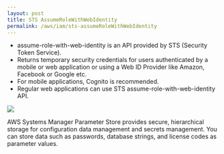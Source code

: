 ```yaml
---
layout: post
title: STS AssumeRoleWithWebIdentity
permalink: /aws/iam/sts-assumeRoleWithWebIdentity
---
```


- assume-role-with-web-identity is an API provided by STS (Security Token Service).
- Returns temporary security credentials for users authenticated by a mobile or web application or using a Web ID Provider like Amazon, Facebook or Google etc.
- For mobile applications, Cognito is recommended.
- Regular web applications can use STS assume-role-with-web-identity API.

![]({{site.cdn}}/aws/dev-theory/STS-AssumeRoleWithWebIdentity.png)

AWS Systems Manager Parameter Store provides secure, hierarchical storage for configuration data management and secrets management. You can store data such as passwords, database strings, and license codes as parameter values.
